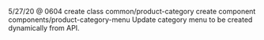 
5/27/20 @ 0604
create class common/product-category
create component components/product-category-menu
Update category menu to be created dynamically from
API. 
